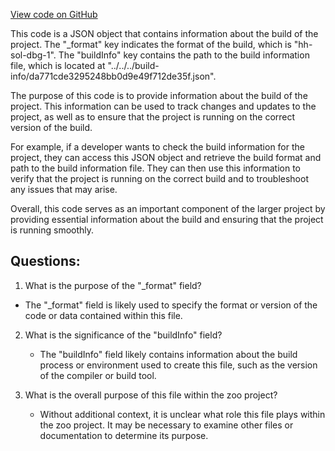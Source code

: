 [View code on GitHub](zoo-labs/zoo/blob/master/contracts/artifacts/src/interfaces/IMigrator.sol/IMigrator.dbg.json)

This code is a JSON object that contains information about the build of the project. The "_format" key indicates the format of the build, which is "hh-sol-dbg-1". The "buildInfo" key contains the path to the build information file, which is located at "../../../build-info/da771cde3295248bb0d9e49f712de35f.json".

The purpose of this code is to provide information about the build of the project. This information can be used to track changes and updates to the project, as well as to ensure that the project is running on the correct version of the build. 

For example, if a developer wants to check the build information for the project, they can access this JSON object and retrieve the build format and path to the build information file. They can then use this information to verify that the project is running on the correct build and to troubleshoot any issues that may arise.

Overall, this code serves as an important component of the larger project by providing essential information about the build and ensuring that the project is running smoothly.
## Questions: 
 1. What is the purpose of the "_format" field?
   - The "_format" field is likely used to specify the format or version of the code or data contained within this file.

2. What is the significance of the "buildInfo" field?
   - The "buildInfo" field likely contains information about the build process or environment used to create this file, such as the version of the compiler or build tool.

3. What is the overall purpose of this file within the zoo project?
   - Without additional context, it is unclear what role this file plays within the zoo project. It may be necessary to examine other files or documentation to determine its purpose.